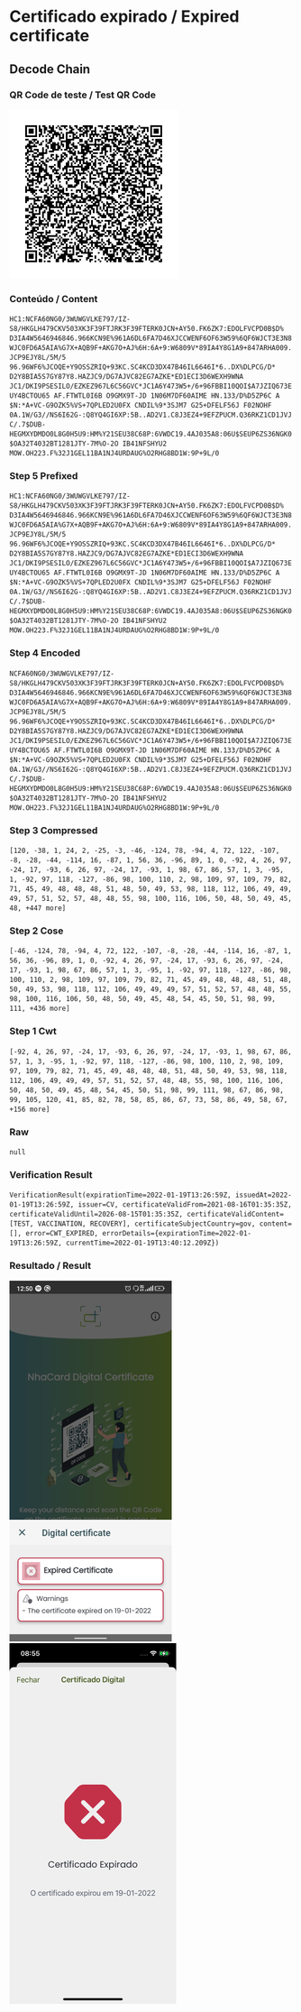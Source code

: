 # Certificado expirado / Expired certificate

## Decode Chain

### QR Code de teste / Test QR Code

![alt text](qr.png "3 - QR Code")

### Conteúdo / Content

`HC1:NCFA60NG0/3WUWGVLKE797/IZ-S8/HKGLH479CKV503XK3F39FTJRK3F39FTERK0JCN+AY50.FK6ZK7:EDOLFVCPD0B$D% D3IA4W5646946846.966KCN9E%961A6DL6FA7D46XJCCWENF6OF63W59%6QF6WJCT3E3N8WJC0FD6A5AIA%G7X+AQB9F+AKG7O+AJ%6H:6A+9:W6809V*89IA4Y8G1A9+847ARHA009.JCP9EJY8L/5M/5 96.96WF6%JCOQE+Y9OSSZRIQ+93KC.SC4KCD3DX47B46IL6646I*6..DX%DLPCG/D* D2Y8BIA5S7GY87Y8.HAZJC9/DG7AJVC82EG7AZKE*ED1ECI3D6WEXH9WNA JC1/DKI9PSESILO/EZKEZ967L6C56GVC*JC1A6Y473W5+/6+96FBBI10QOI$A7JZIQ673EUY4BCTOU65 AF.FTWTL0I6B O9GMX9T-JD 1N06M7DF60AIME HN.133/D%D5ZP6C A $N:*A+VC-G9OZK5%VS+7QPLED2U0FX CNDIL%9*3SJM7 G25+DFELF56J F02NOHF 0A.1W/G3//NS6I62G-:Q8YQ4GI6XP:5B..AD2V1.C8J3EZ4+9EFZPUCM.Q36RKZ1CD1JVJC/.7$DUB-HEGMXYDMDO0L8G0H5U9:HM%Y21SEU38C68P:6VWDC19.4AJ035A8:06U$SEUP6ZS36NGK0$OA32T4032BT1281JTY-7M%O-2O IB41NFSHYU2 MOW.OH223.F%32J1GEL11BA1NJ4URDAUG%O2RHG8BD1W:9P+9L/0`

### Step 5 Prefixed

`HC1:NCFA60NG0/3WUWGVLKE797/IZ-S8/HKGLH479CKV503XK3F39FTJRK3F39FTERK0JCN+AY50.FK6ZK7:EDOLFVCPD0B$D% D3IA4W5646946846.966KCN9E%961A6DL6FA7D46XJCCWENF6OF63W59%6QF6WJCT3E3N8WJC0FD6A5AIA%G7X+AQB9F+AKG7O+AJ%6H:6A+9:W6809V*89IA4Y8G1A9+847ARHA009.JCP9EJY8L/5M/5 96.96WF6%JCOQE+Y9OSSZRIQ+93KC.SC4KCD3DX47B46IL6646I*6..DX%DLPCG/D* D2Y8BIA5S7GY87Y8.HAZJC9/DG7AJVC82EG7AZKE*ED1ECI3D6WEXH9WNA JC1/DKI9PSESILO/EZKEZ967L6C56GVC*JC1A6Y473W5+/6+96FBBI10QOI$A7JZIQ673EUY4BCTOU65 AF.FTWTL0I6B O9GMX9T-JD 1N06M7DF60AIME HN.133/D%D5ZP6C A $N:*A+VC-G9OZK5%VS+7QPLED2U0FX CNDIL%9*3SJM7 G25+DFELF56J F02NOHF 0A.1W/G3//NS6I62G-:Q8YQ4GI6XP:5B..AD2V1.C8J3EZ4+9EFZPUCM.Q36RKZ1CD1JVJC/.7$DUB-HEGMXYDMDO0L8G0H5U9:HM%Y21SEU38C68P:6VWDC19.4AJ035A8:06U$SEUP6ZS36NGK0$OA32T4032BT1281JTY-7M%O-2O IB41NFSHYU2 MOW.OH223.F%32J1GEL11BA1NJ4URDAUG%O2RHG8BD1W:9P+9L/0`

### Step 4 Encoded

`NCFA60NG0/3WUWGVLKE797/IZ-S8/HKGLH479CKV503XK3F39FTJRK3F39FTERK0JCN+AY50.FK6ZK7:EDOLFVCPD0B$D% D3IA4W5646946846.966KCN9E%961A6DL6FA7D46XJCCWENF6OF63W59%6QF6WJCT3E3N8WJC0FD6A5AIA%G7X+AQB9F+AKG7O+AJ%6H:6A+9:W6809V*89IA4Y8G1A9+847ARHA009.JCP9EJY8L/5M/5 96.96WF6%JCOQE+Y9OSSZRIQ+93KC.SC4KCD3DX47B46IL6646I*6..DX%DLPCG/D* D2Y8BIA5S7GY87Y8.HAZJC9/DG7AJVC82EG7AZKE*ED1ECI3D6WEXH9WNA JC1/DKI9PSESILO/EZKEZ967L6C56GVC*JC1A6Y473W5+/6+96FBBI10QOI$A7JZIQ673EUY4BCTOU65 AF.FTWTL0I6B O9GMX9T-JD 1N06M7DF60AIME HN.133/D%D5ZP6C A $N:*A+VC-G9OZK5%VS+7QPLED2U0FX CNDIL%9*3SJM7 G25+DFELF56J F02NOHF 0A.1W/G3//NS6I62G-:Q8YQ4GI6XP:5B..AD2V1.C8J3EZ4+9EFZPUCM.Q36RKZ1CD1JVJC/.7$DUB-HEGMXYDMDO0L8G0H5U9:HM%Y21SEU38C68P:6VWDC19.4AJ035A8:06U$SEUP6ZS36NGK0$OA32T4032BT1281JTY-7M%O-2O IB41NFSHYU2 MOW.OH223.F%32J1GEL11BA1NJ4URDAUG%O2RHG8BD1W:9P+9L/0`

### Step 3 Compressed

`[120, -38, 1, 24, 2, -25, -3, -46, -124, 78, -94, 4, 72, 122, -107, -8, -28, -44, -114, 16, -87, 1, 56, 36, -96, 89, 1, 0, -92, 4, 26, 97, -24, 17, -93, 6, 26, 97, -24, 17, -93, 1, 98, 67, 86, 57, 1, 3, -95, 1, -92, 97, 118, -127, -86, 98, 100, 110, 2, 98, 109, 97, 109, 79, 82, 71, 45, 49, 48, 48, 48, 51, 48, 50, 49, 53, 98, 118, 112, 106, 49, 49, 49, 57, 51, 52, 57, 48, 48, 55, 98, 100, 116, 106, 50, 48, 50, 49, 45, 48, +447 more]`

### Step 2 Cose

`[-46, -124, 78, -94, 4, 72, 122, -107, -8, -28, -44, -114, 16, -87, 1, 56, 36, -96, 89, 1, 0, -92, 4, 26, 97, -24, 17, -93, 6, 26, 97, -24, 17, -93, 1, 98, 67, 86, 57, 1, 3, -95, 1, -92, 97, 118, -127, -86, 98, 100, 110, 2, 98, 109, 97, 109, 79, 82, 71, 45, 49, 48, 48, 48, 51, 48, 50, 49, 53, 98, 118, 112, 106, 49, 49, 49, 57, 51, 52, 57, 48, 48, 55, 98, 100, 116, 106, 50, 48, 50, 49, 45, 48, 54, 45, 50, 51, 98, 99, 111, +436 more]`

### Step 1 Cwt

`[-92, 4, 26, 97, -24, 17, -93, 6, 26, 97, -24, 17, -93, 1, 98, 67, 86, 57, 1, 3, -95, 1, -92, 97, 118, -127, -86, 98, 100, 110, 2, 98, 109, 97, 109, 79, 82, 71, 45, 49, 48, 48, 48, 51, 48, 50, 49, 53, 98, 118, 112, 106, 49, 49, 49, 57, 51, 52, 57, 48, 48, 55, 98, 100, 116, 106, 50, 48, 50, 49, 45, 48, 54, 45, 50, 51, 98, 99, 111, 98, 67, 86, 98, 99, 105, 120, 41, 85, 82, 78, 58, 85, 86, 67, 73, 58, 86, 49, 58, 67, +156 more]`

### Raw

`null`

### Verification Result

`VerificationResult(expirationTime=2022-01-19T13:26:59Z, issuedAt=2022-01-19T13:26:59Z, issuer=CV, certificateValidFrom=2021-08-16T01:35:35Z, certificateValidUntil=2026-08-15T01:35:35Z, certificateValidContent=[TEST, VACCINATION, RECOVERY], certificateSubjectCountry=gov, content=[], error=CWT_EXPIRED, errorDetails={expirationTime=2022-01-19T13:26:59Z, currentTime=2022-01-19T13:40:12.209Z})`

### Resultado / Result

![alt text](result-android.png "3 - Resultado Android")
![alt text](result-ios.png "3 - Resultado iOS")
